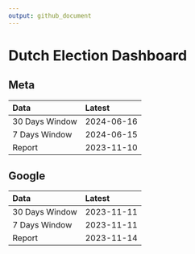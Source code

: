 ```yaml
---
output: github_document
---
```


# Dutch Election Dashboard



## Meta


|Data           |Latest     |
|:--------------|:----------|
|30 Days Window |2024-06-16 |
|7 Days Window  |2024-06-15 |
|Report         |2023-11-10 |

## Google


|Data           |Latest     |
|:--------------|:----------|
|30 Days Window |2023-11-11 |
|7 Days Window  |2023-11-11 |
|Report         |2023-11-14 |
